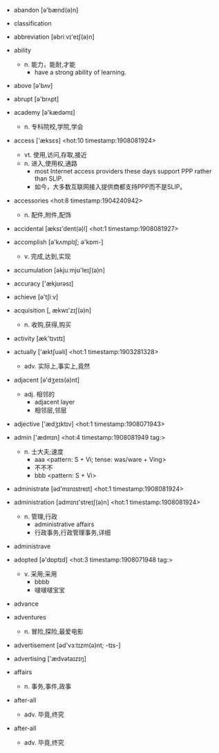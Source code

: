 - abandon  [ə'bænd(ə)n]
- classification
- abbreviation  [əbriːvɪ'eɪʃ(ə)n]
- ability
    + n. 能力，能耐,才能
        * have a strong ability of learning.
- above  [ə'bʌv]
- abrupt  [ə'brʌpt]
- academy  [ə'kædəmɪ]
    + n. 专科院校,学院,学会
- access ['æksɛs] <hot:10 timestamp:1908081924>  
    + vt. 使用,访问,存取,接近
    + n. 进入,使用权,通路
        * most Internet access providers these days support PPP rather than SLIP.  
        * 如今，大多数互联网接入提供商都支持PPP而不是SLIP。  

- accessories <hot:8 timestamp:1904240942>
    + n. 配件,附件,配饰

- accidental [æksɪ'dent(ə)l] <hot:1 timestamp:1908081927>  

- accomplish  [ə'kʌmplɪʃ; ə'kɒm-]
    + v. 完成,达到,实现  
- accumulation  [əkjuːmjʊ'leɪʃ(ə)n]
- accuracy  ['ækjʊrəsɪ]
- achieve  [ə'tʃiːv]
- acquisition  [, ækwɪ'zɪʃ(ə)n]
    + n. 收购,获得,购买
- activity  [æk'tɪvɪtɪ]
- actually ['æktʃuəli] <hot:1 timestamp:1903281328>
    + adv. 实际上,事实上,竟然

- adjacent  [ə'dʒeɪs(ə)nt] 
    + adj. 相邻的
        * adjacent layer
        * 相邻层,邻层
- adjective ['ædʒɪktɪv] <hot:1 timestamp:1908071943>  

- admin ['ædmɪn] <hot:4 timestamp:1908081949 tag:>  
    + n. 士大夫;速度
        * aaa <pattern: S + Vi; tense: was/ware + Ving>  
        * 不不不  
        * bbb <pattern: S + Vi>  

- administrate [əd'mɪnɪstreɪt] <hot:1 timestamp:1908081924>  

- administration [ədmɪnɪ'streɪʃ(ə)n] <hot:1 timestamp:1908081924>  
    + n. 管理,行政
        * administrative affairs
        * 行政事务,行政管理事务,详细  

- administrave  
- adopted [ə'dɒptɪd] <hot:3 timestamp:1908071948 tag:>  
    + v. 采用;采用
        * bbbb   
        * 啵啵啵宝宝  

- advance   
- adventures
    + n. 冒险,探险,最爱电影
- advertisement  [əd'vɜːtɪzm(ə)nt; -tɪs-]
- advertising  ['ædvətaɪzɪŋ]
- affairs
    + n. 事务,事件,政事
- after-all
    + adv. 毕竟,终究
- after-all
    + adv. 毕竟,终究
